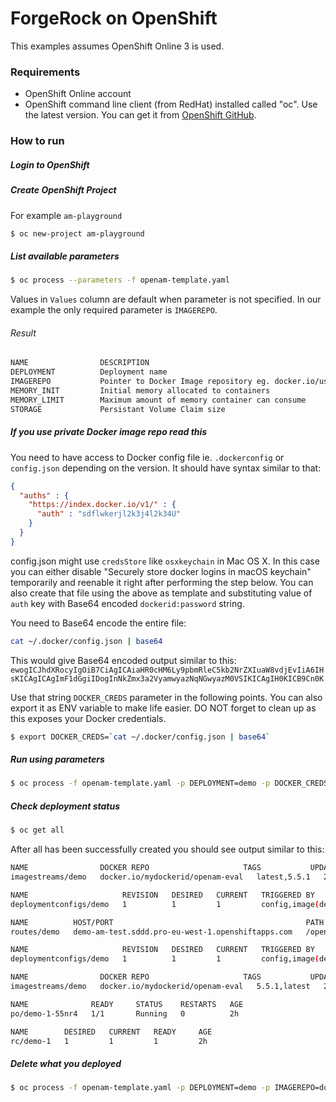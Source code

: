 # ForgeRock on OpenShift

This examples assumes OpenShift Online 3 is used. 


### Requirements
* OpenShift Online account
* OpenShift command line client (from RedHat) installed called "oc". Use the latest version. You can get it from [OpenShift GitHub](https://github.com/openshift/origin/releases).


### How to run

##### Login to OpenShift

##### Create OpenShift Project
For example `am-playground`

```sh
$ oc new-project am-playground
```

##### List available parameters
```sh
$ oc process --parameters -f openam-template.yaml
```
Values in `Values` column are default when parameter is not specified. In our example the only required parameter is `IMAGEREPO`.

###### Result

```sh
NAME                DESCRIPTION                                                        GENERATOR           VALUE
DEPLOYMENT          Deployment name                                                                        openam
IMAGEREPO           Pointer to Docker Image repository eg. docker.io/user/repository
MEMORY_INIT         Initial memory allocated to containers                                                 2Gi
MEMORY_LIMIT        Maximum amount of memory container can consume                                         2Gi
STORAGE             Persistant Volume Claim size                                                           2Gi
```

##### If you use private Docker image repo read this

You need to have access to Docker config file ie. `.dockerconfig` or `config.json` depending on the version.
It should have syntax similar to that:

```json
{
  "auths" : {
    "https://index.docker.io/v1/" : {
      "auth" : "sdflwkerjl2k3j4l2k34U"
    }
  }
}
```

config.json might use `credsStore` like `osxkeychain` in Mac OS X. In this case you can either disable "Securely store docker logins in macOS keychain" temporarily and reenable it right after performing the step below. You can also create that file using the above as template and substituting value of `auth` key with Base64 encoded `dockerid:password` string. 

You need to Base64 encode the entire file:
```sh
cat ~/.docker/config.json | base64
```

This would give Base64 encoded output similar to this:
`ewogICJhdXRocyIgOiB7CiAgICAiaHR0cHM6Ly9pbmRleC5kb2NrZXIuaW8vdjEvIiA6IHsKICAgICAgImF1dGgiIDogInNkZmx3a2VyamwyazNqNGwyazM0VSIKICAgIH0KICB9Cn0K`

Use that string `DOCKER_CREDS` parameter in the following points. 
You can also export it as ENV variable to make life easier. DO NOT forget to clean up as this exposes your Docker credentials.

```sh
$ export DOCKER_CREDS=`cat ~/.docker/config.json | base64`
```

##### Run using parameters

```sh
$ oc process -f openam-template.yaml -p DEPLOYMENT=demo -p DOCKER_CREDS=$DOCKER_CREDS -p IMAGEREPO=docker.io/mydockerid/openam-eval | oc create -f -
```

##### Check deployment status

```sh
$ oc get all
```

After all has been successfully created you should see output similar to this:
```sh
NAME                DOCKER REPO                     TAGS           UPDATED
imagestreams/demo   docker.io/mydockerid/openam-eval   latest,5.5.1   2 hours ago

NAME                     REVISION   DESIRED   CURRENT   TRIGGERED BY
deploymentconfigs/demo   1          1         1         config,image(demo:latest)

NAME          HOST/PORT                                           PATH      SERVICES   PORT       TERMINATION   WILDCARD
routes/demo   demo-am-test.sddd.pro-eu-west-1.openshiftapps.com   /openam   demo       8080-tcp                 None

NAME                     REVISION   DESIRED   CURRENT   TRIGGERED BY
deploymentconfigs/demo   1          1         1         config,image(demo:latest)

NAME                DOCKER REPO                     TAGS           UPDATED
imagestreams/demo   docker.io/mydockerid/openam-eval   5.5.1,latest   2 hours ago

NAME              READY     STATUS    RESTARTS   AGE
po/demo-1-55nr4   1/1       Running   0          2h

NAME        DESIRED   CURRENT   READY     AGE
rc/demo-1   1         1         1         2h
```


##### Delete what you deployed
```sh
$ oc process -f openam-template.yaml -p DEPLOYMENT=demo -p IMAGEREPO=docker.io/mydockerid/myrepo | oc delete -f -
```